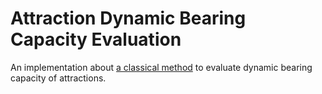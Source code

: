 # Attraction Dynamic Bearing Capacity Evaluation

An implementation about [a classical method](https://kns.cnki.net/kcms2/article/abstract?v=SY7jeTtuViIV-f-E2Sv5uWdetszY-VlT2aQVN32NuSQonbJ4xUocHJkcYU2pL9bSXMEUXA2I16OEDdq87XSFQQav074i0ukCN2qYeP228cu4PcJnIANxwNTqbru-yDOFsagSfqARG6vXYNx8fUzJLa9Y0CyN92TIdiXDVDQfkRg=&uniplatform=NZKPT&language=CHS&rp=NZKPT) to evaluate dynamic bearing capacity of attractions.
